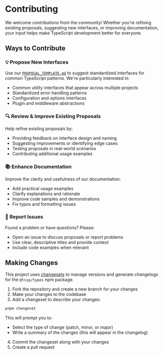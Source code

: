 # Contributing

We welcome contributions from the community! Whether you're refining existing proposals, suggesting new interfaces, or improving documentation, your input helps make TypeScript development better for everyone.

## Ways to Contribute

### 💡 Propose New Interfaces

Use our [`PROPOSAL_TEMPLATE.md`](./PROPOSAL_TEMPLATE.md) to suggest standardized interfaces for common TypeScript patterns. We're particularly interested in:

- Common utility interfaces that appear across multiple projects
- Standardized error handling patterns
- Configuration and options interfaces
- Plugin and middleware abstractions

### 🔍 Review & Improve Existing Proposals

Help refine existing proposals by:

- Providing feedback on interface design and naming
- Suggesting improvements or identifying edge cases
- Testing proposals in real-world scenarios
- Contributing additional usage examples

### 📚 Enhance Documentation

Improve the clarity and usefulness of our documentation:

- Add practical usage examples
- Clarify explanations and rationale
- Improve code samples and demonstrations
- Fix typos and formatting issues

### 🐛 Report Issues

Found a problem or have questions? Please:

- Open an issue to discuss proposals or report problems
- Use clear, descriptive titles and provide context
- Include code examples when relevant

## Making Changes

This project uses [changesets](https://github.com/changesets/changesets) to manage versions and generate changelogs for the `@tsip/types` npm package.

1. Fork the repository and create a new branch for your changes
2. Make your changes to the codebase
3. Add a changeset to describe your changes:

```bash
pnpm changeset
```

This will prompt you to:

- Select the type of change (patch, minor, or major)
- Write a summary of the changes (this will appear in the changelog)

4. Commit the changeset along with your changes
5. Create a pull request
